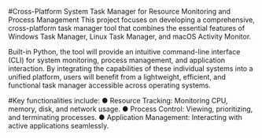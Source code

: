 #Cross-Platform System Task Manager for Resource Monitoring and Process Management
This project focuses on developing a comprehensive, cross-platform task manager tool that combines the
essential features of Windows Task Manager, Linux Task Manager, and macOS Activity Monitor.

Built-in
Python, the tool will provide an intuitive command-line interface (CLI) for system monitoring, process
management, and application interaction. By integrating the capabilities of these individual systems into a
unified platform, users will benefit from a lightweight, efficient, and functional task manager accessible
across operating systems.

#Key functionalities include:
● Resource Tracking: Monitoring CPU, memory, disk, and network usage.
● Process Control: Viewing, prioritizing, and terminating processes.
● Application Management: Interacting with active applications seamlessly.
